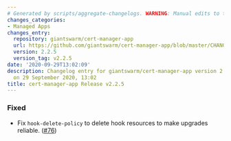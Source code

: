 ```yaml
---
# Generated by scripts/aggregate-changelogs. WARNING: Manual edits to this files will be overwritten.
changes_categories:
- Managed Apps
changes_entry:
  repository: giantswarm/cert-manager-app
  url: https://github.com/giantswarm/cert-manager-app/blob/master/CHANGELOG.md#225---2020-09-29
  version: 2.2.5
  version_tag: v2.2.5
date: '2020-09-29T13:02:09'
description: Changelog entry for giantswarm/cert-manager-app version 2.2.5, published
  on 29 September 2020, 13:02
title: cert-manager-app Release v2.2.5
---
```


### Fixed
- Fix `hook-delete-policy` to delete hook resources to make upgrades reliable. ([#76](https://github.com/giantswarm/cert-manager-app/pull/76))
